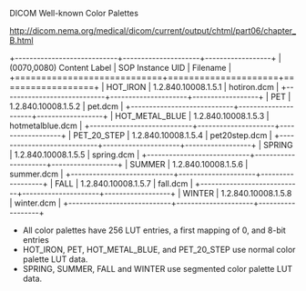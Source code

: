 DICOM Well-known Color Palettes

http://dicom.nema.org/medical/dicom/current/output/chtml/part06/chapter_B.html

+----------------------------+---------------------+------------------+
| (0070,0080) Content Label  | SOP Instance UID    | Filename         |
+============================+=====================+==================+
| HOT_IRON                   | 1.2.840.10008.1.5.1 | hotiron.dcm      |
+----------------------------+---------------------+------------------+
| PET                        | 1.2.840.10008.1.5.2 | pet.dcm          |
+----------------------------+---------------------+------------------+
| HOT_METAL_BLUE             | 1.2.840.10008.1.5.3 | hotmetalblue.dcm |
+----------------------------+---------------------+------------------+
| PET_20_STEP                | 1.2.840.10008.1.5.4 | pet20step.dcm    |
+----------------------------+---------------------+------------------+
| SPRING                     | 1.2.840.10008.1.5.5 | spring.dcm       |
+----------------------------+---------------------+------------------+
| SUMMER                     | 1.2.840.10008.1.5.6 | summer.dcm       |
+----------------------------+---------------------+------------------+
| FALL                       | 1.2.840.10008.1.5.7 | fall.dcm         |
+----------------------------+---------------------+------------------+
| WINTER                     | 1.2.840.10008.1.5.8 | winter.dcm       |
+----------------------------+---------------------+------------------+

* All color palettes have 256 LUT entries, a first mapping of 0, and 8-bit
  entries
* HOT_IRON, PET, HOT_METAL_BLUE, and PET_20_STEP use normal color palette LUT
  data.
* SPRING, SUMMER, FALL and WINTER use segmented color palette LUT data.
